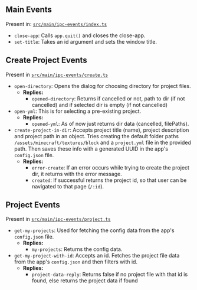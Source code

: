 ## Main Events

Present in: [`src/main/ipc-events/index.ts`](src/main/ipc-events/index.ts)

- `close-app`: Calls `app.quit()` and closes the close-app.
- `set-title`: Takes an id argument and sets the window title.

## Create Project Events

Present in [`src/main/ipc-events/create.ts`](src/main/ipc-events/create.ts)

- `open-directory`: Opens the dialog for choosing directory for project files.
  - **Replies:**
    - `opened-directory`: Returns if cancelled or not, path to dir (if not cancelled) and if selected dir is empty (if not cancelled)
- `open-yml`: This is for selecting a pre-existing project.
  - **Replies:**
    - `opened-yml`: As of now just returns dir data (cancelled, filePaths).
- `create-project-in-dir`: Accepts project title (name), project description and project path in an object. Tries creating the default folder paths `/assets/minecraft/textures/block` and a `project.yml` file in the provided path. Then saves these info with a generated UUID in the app's `config.json` file.
  - **Replies:**
    - `error-create`: If an error occurs while trying to create the project dir, it returns with the error message.
    - `created`: If successful returns the project id, so that user can be navigated to that page (`/:id`).

## Project Events

Present in [`src/main/ipc-events/project.ts`](src/main/ipc-events/project.ts)

- `get-my-projects`: Used for fetching the config data from the app's `config.json` file.
  - **Replies:**
    - `my-projects`: Returns the config data.
- `get-my-project-with-id`: Accepts an id. Fetches the project file data from the app's `config.json` and then filters with id.
  - **Replies:**
    - `project-data-reply`: Returns false if no project file with that id is found, else returns the project data if found
